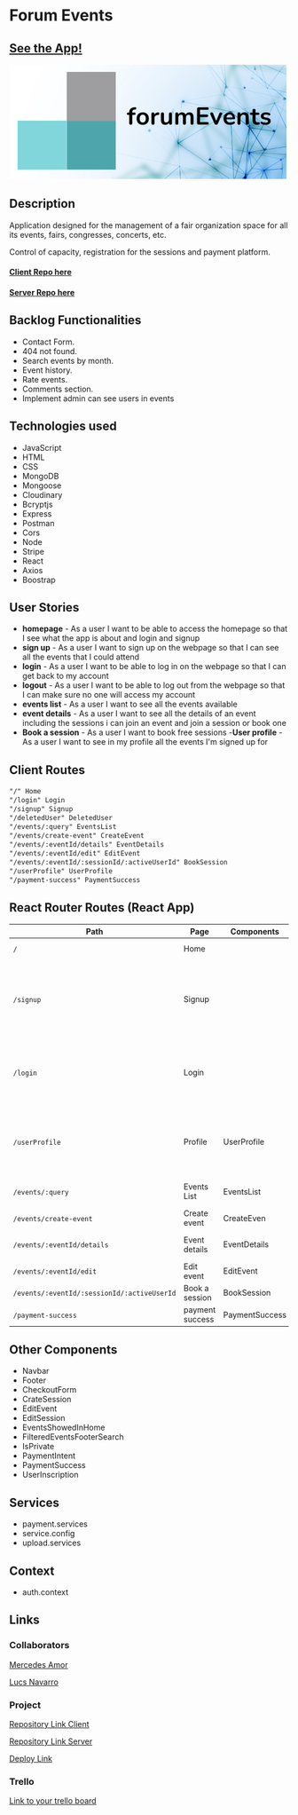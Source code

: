 # Forum Events

## [See the App!](https://forumevents.netlify.app/)

![Alt text](public/forumEventsLogo.png)

## Description

Application designed for the management of a fair organization space for all its events, fairs, congresses, concerts, etc.

Control of capacity, registration for the sessions and payment platform.


#### [Client Repo here](https://github.com/Mercedes-amor/forumEvents-Client)
#### [Server Repo here](https://github.com/Mercedes-amor/forumEvents)

## Backlog Functionalities

- Contact Form.
- 404 not found.
- Search events by month.
- Event history.
- Rate events.
- Comments section.
- Implement admin can see users in events

## Technologies used

- JavaScript
- HTML
- CSS
- MongoDB
- Mongoose
- Cloudinary
- Bcryptjs
- Express
- Postman
- Cors
- Node
- Stripe
- React
- Axios
- Boostrap


## User Stories



- **homepage** - As a user I want to be able to access the homepage so that I see what the app is about and login and signup
- **sign up** - As a user I want to sign up on the webpage so that I can see all the events that I could attend
- **login** - As a user I want to be able to log in on the webpage so that I can get back to my account
- **logout** - As a user I want to be able to log out from the webpage so that I can make sure no one will access my account
- **events list** - As a user I want to see all the events available
- **event details** - As a user I want to see all the details of an event including the sessions i can join an event and join a session or book one
- **Book a session** - As a user I want to book free sessions
-**User profile** - As a user I want to see in my profile all the events I'm signed up for

## Client Routes

    "/" Home
    "/login" Login 
    "/signup" Signup
    "/deletedUser" DeletedUser
    "/events/:query" EventsList
    "/events/create-event" CreateEvent
    "/events/:eventId/details" EventDetails
    "/events/:eventId/edit" EditEvent 
    "/events/:eventId/:sessionId/:activeUserId" BookSession
    "/userProfile" UserProfile
    "/payment-success" PaymentSuccess

## React Router Routes (React App)
| Path                      | Page            | Components        | Permissions              | Behavior                                                      |
| ------------------------- | ----------------| ----------------  | ------------------------ | ------------------------------------------------------------  |
| `/`                       | Home            |                   | public                   | Home page                                                     |
| `/signup`                 | Signup          |                   | public                   | Signup form, link to login, navigate to homepage after signup |
| `/login`                  | Login           |                   |                          | Login form, link to signup, navigate to homepage after login  |
| `/userProfile`            | Profile         | UserProfile       | user only `<IsPrivate>`  | Navigate to homepage after logout, expire session             |
| `/events/:query`          | Events List     |       EventsList  |   public                 | Shows all events filtered                                  |
| `/events/create-event`    | Create event    |     CreateEven    | admin only `<IsPrivate>`  | create a new event                                   |
| `/events/:eventId/details`| Event details    | EventDetails     | user only `<IsPrivate>`  | shows all details of an event                                   |
| `/events/:eventId/edit`| Edit event    | EditEvent              | admin only `<IsPrivate>`  | Edit an event                                 |
| `/events/:eventId/:sessionId/:activeUserId`| Book a session   | BookSession             | user only `<IsPrivate>`  | Book a session                                |
| `/payment-success`| payment success   | PaymentSuccess             | user only `<IsPrivate>`  | Payd succed                                |

## Other Components

- Navbar
- Footer
- CheckoutForm
- CrateSession
- EditEvent
- EditSession
- EventsShowedInHome
- FilteredEventsFooterSearch
- IsPrivate
- PaymentIntent
- PaymentSuccess
- UserInscription


## Services

- payment.services
- service.config
- upload.services

  
## Context

- auth.context

  
## Links

### Collaborators

[Mercedes Amor](https://github.com/Mercedes-amor)

[Lucs Navarro](https://github.com/LucasNavarroR/)

### Project

[Repository Link Client](https://github.com/Mercedes-amor/forumEvents-Client)

[Repository Link Server](https://github.com/Mercedes-amor/forumEvents)

[Deploy Link](https://forumevents.netlify.app/)

### Trello

[Link to your trello board](https://trello.com/b/wAWJPZuG/forumevents)

